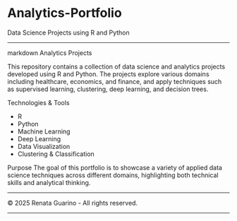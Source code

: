 # Analytics-Portfolio
Data Science Projects using R and Python

---

markdown
Analytics Projects

This repository contains a collection of data science and analytics projects developed using R and Python. The projects explore various domains including healthcare, economics, and finance, and apply techniques such as supervised learning, clustering, deep learning, and decision trees.

Technologies & Tools
- R
- Python
- Machine Learning
- Deep Learning
- Data Visualization
- Clustering & Classification

Purpose
The goal of this portfolio is to showcase a variety of applied data science techniques across different domains, highlighting both technical skills and analytical thinking.

---

© 2025 Renata Guarino - All rights reserved.


---
